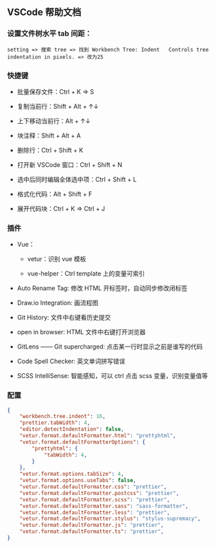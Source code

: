 ## VSCode 帮助文档

### 设置文件树水平 tab 间距：

```text
setting => 搜索 tree => 找到 Workbench Tree: Indent   Controls tree indentation in pixels. => 改为25
```

### 快捷键

- 批量保存文件：Ctrl + K => S

- 复制当前行：Shift + Alt + ↑↓

- 上下移动当前行：Alt + ↑↓

- 块注释：Shift + Alt + A

- 删除行：Ctrl + Shift + K

- 打开新 VSCode 窗口：Ctrl + Shift + N

- 选中后同时编辑全体选中项：Ctrl + Shift + L

- 格式化代码：Alt + Shift + F

- 展开代码块：Ctrl + K => Ctrl + J

### 插件

- Vue：

    - vetur：识别 vue 模板

    - vue-helper：Ctrl template 上的变量可索引

- Auto Rename Tag: 修改 HTML 开标签时，自动同步修改闭标签

- Draw.io Integration: 画流程图

- Git History: 文件中右键看历史提交

- open in browser: HTML 文件中右键打开浏览器

- GitLens —— Git supercharged: 点击某一行时显示之前是谁写的代码

- Code Spell Checker: 英文单词拼写错误

- SCSS IntelliSense: 智能感知，可以 ctrl 点击 scss 变量，识别变量值等

### 配置

```json
{
    "workbench.tree.indent": 16,
    "prettier.tabWidth": 4,
    "editor.detectIndentation": false,
    "vetur.format.defaultFormatter.html": "prettyhtml",
    "vetur.format.defaultFormatterOptions": {
        "prettyhtml": {
            "tabWidth": 4,
        }
    },
    "vetur.format.options.tabSize": 4,
    "vetur.format.options.useTabs": false,
    "vetur.format.defaultFormatter.css": "prettier",
    "vetur.format.defaultFormatter.postcss": "prettier",
    "vetur.format.defaultFormatter.scss": "prettier",
    "vetur.format.defaultFormatter.sass": "sass-formatter",
    "vetur.format.defaultFormatter.less": "prettier",
    "vetur.format.defaultFormatter.stylus": "stylus-supremacy",
    "vetur.format.defaultFormatter.js": "prettier",
    "vetur.format.defaultFormatter.ts": "prettier",
}
```